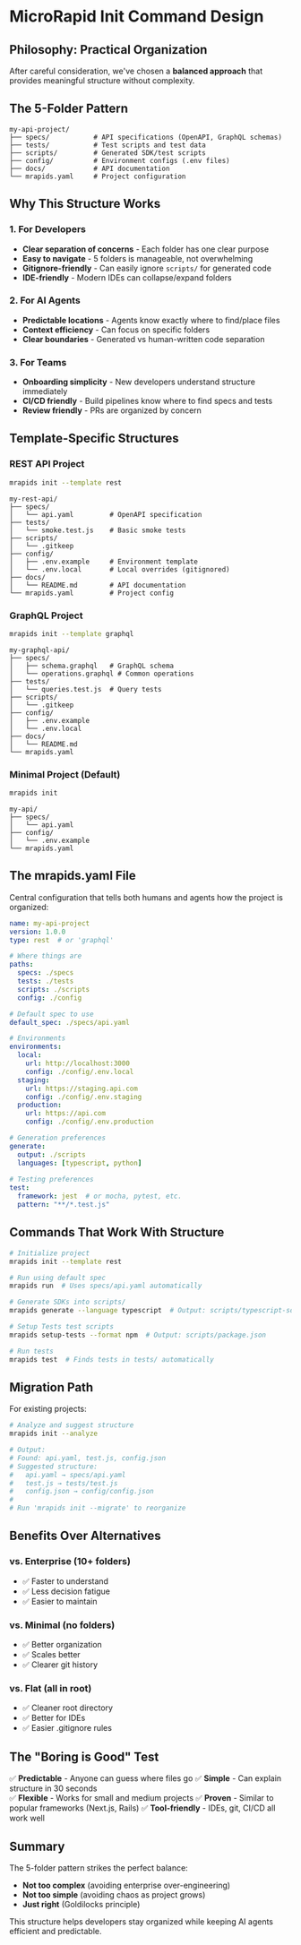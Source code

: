 # MicroRapid Init Command Design

## Philosophy: Practical Organization

After careful consideration, we've chosen a **balanced approach** that provides meaningful structure without complexity.

## The 5-Folder Pattern

```
my-api-project/
├── specs/           # API specifications (OpenAPI, GraphQL schemas)
├── tests/           # Test scripts and test data  
├── scripts/         # Generated SDK/test scripts
├── config/          # Environment configs (.env files)
├── docs/            # API documentation
└── mrapids.yaml     # Project configuration
```

## Why This Structure Works

### 1. **For Developers**
- **Clear separation of concerns** - Each folder has one clear purpose
- **Easy to navigate** - 5 folders is manageable, not overwhelming
- **Gitignore-friendly** - Can easily ignore `scripts/` for generated code
- **IDE-friendly** - Modern IDEs can collapse/expand folders

### 2. **For AI Agents**
- **Predictable locations** - Agents know exactly where to find/place files
- **Context efficiency** - Can focus on specific folders
- **Clear boundaries** - Generated vs human-written code separation

### 3. **For Teams**
- **Onboarding simplicity** - New developers understand structure immediately
- **CI/CD friendly** - Build pipelines know where to find specs and tests
- **Review friendly** - PRs are organized by concern

## Template-Specific Structures

### REST API Project
```bash
mrapids init --template rest
```
```
my-rest-api/
├── specs/
│   └── api.yaml         # OpenAPI specification
├── tests/
│   └── smoke.test.js    # Basic smoke tests
├── scripts/
│   └── .gitkeep
├── config/
│   ├── .env.example     # Environment template
│   └── .env.local       # Local overrides (gitignored)
├── docs/
│   └── README.md        # API documentation
└── mrapids.yaml         # Project config
```

### GraphQL Project
```bash
mrapids init --template graphql
```
```
my-graphql-api/
├── specs/
│   ├── schema.graphql   # GraphQL schema
│   └── operations.graphql # Common operations
├── tests/
│   └── queries.test.js  # Query tests
├── scripts/
│   └── .gitkeep
├── config/
│   ├── .env.example
│   └── .env.local
├── docs/
│   └── README.md
└── mrapids.yaml
```

### Minimal Project (Default)
```bash
mrapids init
```
```
my-api/
├── specs/
│   └── api.yaml
├── config/
│   └── .env.example
└── mrapids.yaml
```

## The mrapids.yaml File

Central configuration that tells both humans and agents how the project is organized:

```yaml
name: my-api-project
version: 1.0.0
type: rest  # or 'graphql'

# Where things are
paths:
  specs: ./specs
  tests: ./tests
  scripts: ./scripts
  config: ./config

# Default spec to use
default_spec: ./specs/api.yaml

# Environments
environments:
  local:
    url: http://localhost:3000
    config: ./config/.env.local
  staging:
    url: https://staging.api.com
    config: ./config/.env.staging
  production:
    url: https://api.com
    config: ./config/.env.production

# Generation preferences
generate:
  output: ./scripts
  languages: [typescript, python]
  
# Testing preferences  
test:
  framework: jest  # or mocha, pytest, etc.
  pattern: "**/*.test.js"
```

## Commands That Work With Structure

```bash
# Initialize project
mrapids init --template rest

# Run using default spec
mrapids run  # Uses specs/api.yaml automatically

# Generate SDKs into scripts/
mrapids generate --language typescript  # Output: scripts/typescript-sdk/

# Setup Tests test scripts
mrapids setup-tests --format npm  # Output: scripts/package.json

# Run tests
mrapids test  # Finds tests in tests/ automatically
```

## Migration Path

For existing projects:
```bash
# Analyze and suggest structure
mrapids init --analyze

# Output:
# Found: api.yaml, test.js, config.json
# Suggested structure:
#   api.yaml → specs/api.yaml
#   test.js → tests/test.js
#   config.json → config/config.json
# 
# Run 'mrapids init --migrate' to reorganize
```

## Benefits Over Alternatives

### vs. Enterprise (10+ folders)
- ✅ Faster to understand
- ✅ Less decision fatigue
- ✅ Easier to maintain

### vs. Minimal (no folders)
- ✅ Better organization
- ✅ Scales better
- ✅ Clearer git history

### vs. Flat (all in root)
- ✅ Cleaner root directory
- ✅ Better for IDEs
- ✅ Easier .gitignore rules

## The "Boring is Good" Test

✅ **Predictable** - Anyone can guess where files go
✅ **Simple** - Can explain structure in 30 seconds  
✅ **Flexible** - Works for small and medium projects
✅ **Proven** - Similar to popular frameworks (Next.js, Rails)
✅ **Tool-friendly** - IDEs, git, CI/CD all work well

## Summary

The 5-folder pattern strikes the perfect balance:
- **Not too complex** (avoiding enterprise over-engineering)
- **Not too simple** (avoiding chaos as project grows)
- **Just right** (Goldilocks principle)

This structure helps developers stay organized while keeping AI agents efficient and predictable.